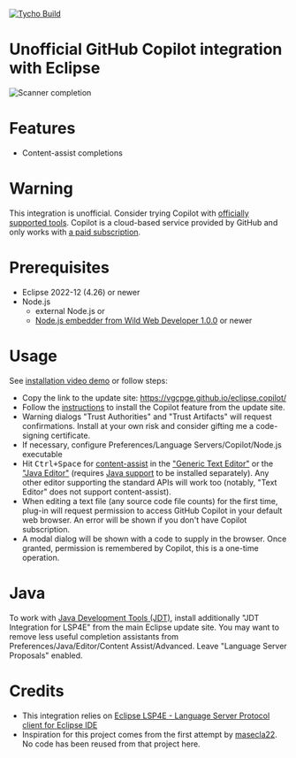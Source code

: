 [![Tycho Build](https://github.com/vgcpge/eclipse.copilot/actions/workflows/maven.yml/badge.svg)](https://github.com/vgcpge/eclipse.copilot/actions/workflows/maven.yml)
# Unofficial GitHub Copilot integration with Eclipse

![Scanner completion](images/scanner_completion.png)

# Features
- Content-assist completions

# Warning
This integration is unofficial. Consider trying Copilot with [officially supported tools](https://docs.github.com/en/copilot/getting-started-with-github-copilot).
Copilot is a cloud-based service provided by GitHub and only works with [a paid subscription](https://github.com/settings/copilot). 

# Prerequisites
- Eclipse 2022-12 (4.26) or newer
- Node.js
    - external Node.js or
    - [Node.js embedder from Wild Web Developer 1.0.0](https://download.eclipse.org/wildwebdeveloper/releases/latest/) or newer

# Usage
See [installation video demo](https://youtu.be/B_QZao3abBw) or follow steps:
- Copy the link to the update site: https://vgcpge.github.io/eclipse.copilot/
- Follow the [instructions](https://help.eclipse.org/latest/topic/org.eclipse.platform.doc.user/tasks/tasks-124.htm) to install the Copilot feature from the update site.
- Warning dialogs "Trust Authorities" and "Trust Artifacts" will request confirmations. Install at your own risk and consider gifting me a code-signing certificate.
- If necessary, configure Preferences/Language Servers/Copilot/Node.js executable
- Hit <kbd>Ctrl+Space</kbd> for [content-assist](https://www.tutorialspoint.com/eclipse/eclipse_content_assist.htm) in the ["Generic Text Editor"](https://projects.eclipse.org/projects/technology.tm4e) or the ["Java Editor"](https://www.eclipse.org/jdt/) (requires [Java support](#java) to be installed separately). Any other editor supporting the standard APIs will work too (notably, "Text Editor" does not support content-assist).
- When editing a text file (any source code file counts) for the first time, plug-in will request permission to access GitHub Copilot in your default web browser. An error will be shown if you don't have Copilot subscription.
- A modal dialog will be shown with a code to supply in the browser. Once granted, permission is remembered by Copilot, this is a one-time operation.

# Java
To work with [Java Development Tools (JDT)](https://www.eclipse.org/jdt/), install additionally "JDT Integration for LSP4E" from the main Eclipse update site.
You may want to remove less useful completion assistants from Preferences/Java/Editor/Content Assist/Advanced. Leave "Language Server Proposals" enabled.

# Credits
- This integration relies on [Eclipse LSP4E - Language Server Protocol client for Eclipse IDE](https://github.com/eclipse/lsp4e)
- Inspiration for this project comes from the first attempt by [masecla22](https://github.com/masecla22/eclipse-github-copilot-integration). No code has been reused from that project here.
